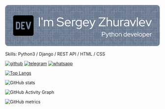 <img src="https://github.com/geocrane/geocrane/blob/main/github-header-image(1).png">

Skills: Python3 / Django / REST  API / HTML / CSS

[<img src='https://cdn.jsdelivr.net/npm/simple-icons@3.0.1/icons/github.svg' alt='github' height='40'>](https://github.com/geocrane)  [<img src='https://cdn.jsdelivr.net/npm/simple-icons@3.0.1/icons/telegram.svg' alt='telegram' height='40'>](https://t.me/studio55rnd)  [<img src='https://cdn.jsdelivr.net/npm/simple-icons@3.0.1/icons/whatsapp.svg' alt='whatsapp' height='40'>](https://wa.me/79508481025)  

[![Top Langs](https://github-readme-stats.vercel.app/api/top-langs/?username=geocrane)](https://github.com/anuraghazra/github-readme-stats)

![GitHub stats](https://github-readme-stats.vercel.app/api?username=geocrane&show_icons=true)  

![GitHub Activity Graph](https://activity-graph.herokuapp.com/graph?username=geocrane)  

![GitHub metrics](https://metrics.lecoq.io/geocrane)  

